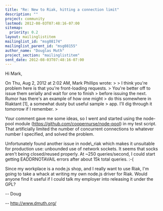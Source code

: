 ```yaml
---
title: "Re: New to Riak, hitting a connection limit"
description: ""
project: community
lastmod: 2012-08-03T07:48:16-07:00
sitemap:
  priority: 0.2
layout: mailinglistitem
mailinglist_id: "msg08174"
mailinglist_parent_id: "msg08155"
author_name: "Douglas Muth"
project_section: "mailinglistitem"
sent_date: 2012-08-03T07:48:16-07:00
---
```



Hi Mark,

On Thu, Aug 2, 2012 at 2:02 AM, Mark Phillips  wrote:
&gt;
&gt; I think you're problem here is that you're front-loading requests.
&gt; You're better off to issue them serially and wait for one to finish
&gt; before issuing the next. Rumor has there's an example of how one might
&gt; do this somewhere in Riaktant [1], a somewhat dusty but useful sample
&gt; app. I'll dig through it tomorrow if I remember.
&gt;

Your comment gave me some ideas, so I went and started using the
node-pool module (https://github.com/coopernurse/node-pool) in my test
script. That artificially limited the number of concurrent
connections to whatever number I specified, and solved the problem.

Unfortunately found another issue in node\\_riak which makes it
unsuitable for production use: unbounded use of network sockets. It
seems that socks aren't being closed/reused properly. At ~250
queries/second, I could start getting EADDRNOTAVAIL errors after about
15k total queries. :-(

Since my workplace is a node.js shop, and I really want to use Riak,
I'm going to take a whack at writing my own node.js driver for Riak.
Would anyone find it useful if I could talk my employer into releasing
it under the GPL?

-- Doug

-- 
http://www.dmuth.org/

